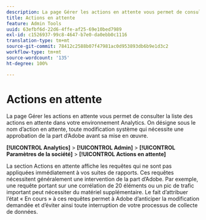 ```yaml
---
description: La page Gérer les actions en attente vous permet de consulter la liste des actions en attente dans votre environnement Analytics. On désigne sous le nom d’action en attente, toute modification système qui nécessite une approbation de la part d’Adobe avant sa mise en œuvre.
title: Actions en attente
feature: Admin Tools
uuid: 63efbf6d-22d6-4ffe-af25-69e10bed7989
exl-id: c1526937-99c8-4647-b7e0-da0ebb0c1116
translation-type: tm+mt
source-git-commit: 78412c2588b07f47981ac0d953893db6b9e1d3c2
workflow-type: tm+mt
source-wordcount: '135'
ht-degree: 100%

---
```


# Actions en attente

La page Gérer les actions en attente vous permet de consulter la liste des actions en attente dans votre environnement Analytics. On désigne sous le nom d’action en attente, toute modification système qui nécessite une approbation de la part d’Adobe avant sa mise en œuvre.

**[!UICONTROL Analytics]** > **[!UICONTROL Admin]** > **[!UICONTROL Paramètres de la société]** > **[!UICONTROL Actions en attente]**

La section Actions en attente affiche les requêtes qui ne sont pas appliquées immédiatement à vos suites de rapports. Ces requêtes nécessitent généralement une intervention de la part d’Adobe. Par exemple, une requête portant sur une corrélation de 20 éléments ou un pic de trafic important peut nécessiter du matériel supplémentaire. Le fait d’attribuer l’état « En cours » à ces requêtes permet à Adobe d’anticiper la modification demandée et d’éviter ainsi toute interruption de votre processus de collecte de données.
